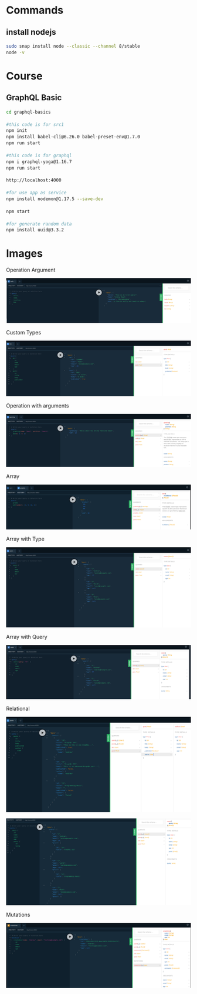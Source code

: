 # Commands

## install nodejs

```bash
sudo snap install node --classic --channel 8/stable
node -v
```

# Course 

## GraphQL Basic

```bash
cd graphql-basics

#this code is for src1
npm init
npm install babel-cli@6.26.0 babel-preset-env@1.7.0
npm run start

#this code is for graphql
npm i graphql-yoga@1.16.7
npm run start

http://localhost:4000

#for use app as service
npm install nodemon@1.17.5 --save-dev

npm start

#for generate random data
npm install uuid@3.3.2
```

# Images

Operation Argument

![Operation Argument](./img/Operation_Argument.png)

Custom Types

![Custom Types](./img/custom_types.png)

Operation with arguments

![Operation with arguments](./img/Operation_With_Arguments.png)

Array

![Array](./img/array.png)

Array with Type

![Array with Type](./img/array_user.png)

Array with Query

![Array with Query](./img/array_user_query.png)

Relational

![Relational 1](./img/Relational_1.png)

![Relational 2](./img/Relational_2.png)

Mutations

![Mutation](./img/Mutation.png)